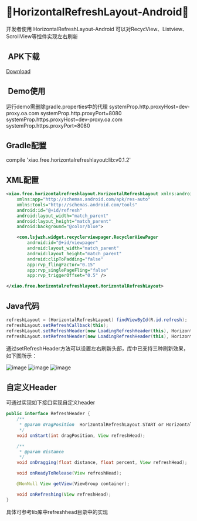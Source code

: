 :running:HorizontalRefreshLayout-Android:running:
============

开发者使用 HorizontalRefreshLayout-Android 可以对RecycView、Listview、ScrollView等控件实现左右刷新

##  APK下载
[Download](https://github.com/linuxjava/HorizontalRefreshLayout/raw/master/apk/app-debug.apk)
##  Demo使用
运行demo需删除gradle.properties中的代理
systemProp.http.proxyHost=dev-proxy.oa.com
systemProp.http.proxyPort=8080
systemProp.https.proxyHost=dev-proxy.oa.com
systemProp.https.proxyPort=8080
## Gradle配置
compile 'xiao.free.horizontalrefreshlayout:lib:v0.1.2'
## XML配置
```xml
<xiao.free.horizontalrefreshlayout.HorizontalRefreshLayout xmlns:android="http://schemas.android.com/apk/res/android"
    xmlns:app="http://schemas.android.com/apk/res-auto"
    xmlns:tools="http://schemas.android.com/tools"
    android:id="@+id/refresh"
    android:layout_width="match_parent"
    android:layout_height="match_parent"
    android:background="@color/blue">

    <com.lsjwzh.widget.recyclerviewpager.RecyclerViewPager
        android:id="@+id/viewpager"
        android:layout_width="match_parent"
        android:layout_height="match_parent"
        android:clipToPadding="false"
        app:rvp_flingFactor="0.15"
        app:rvp_singlePageFling="false"
        app:rvp_triggerOffset="0.5" />

</xiao.free.horizontalrefreshlayout.HorizontalRefreshLayout>
```
## Java代码
```java
refreshLayout = (HorizontalRefreshLayout) findViewById(R.id.refresh);
refreshLayout.setRefreshCallback(this);
refreshLayout.setRefreshHeader(new LoadingRefreshHeader(this), HorizontalRefreshLayout.LEFT);
refreshLayout.setRefreshHeader(new LoadingRefreshHeader(this), HorizontalRefreshLayout.RIGHT);
```
通过setRefreshHeader方法可以设置左右刷新头部，库中已支持三种刷新效果，如下图所示：

![image](https://github.com/linuxjava/HorizontalRefreshLayout/raw/master/gif/1.gif) 
![image](https://github.com/linuxjava/HorizontalRefreshLayout/raw/master/gif/2.gif)
![image](https://github.com/linuxjava/HorizontalRefreshLayout/raw/master/gif/3.gif)

## 自定义Header
可通过实现如下接口实现自定义header
```java
public interface RefreshHeader {
    /**
     * @param dragPosition  HorizontalRefreshLayout.START or HorizontalRefreshLayout.END
     */
    void onStart(int dragPosition, View refreshHead);

    /**
     * @param distance
     */
    void onDragging(float distance, float percent, View refreshHead);

    void onReadyToRelease(View refreshHead);

    @NonNull View getView(ViewGroup container);

    void onRefreshing(View refreshHead);
}
```
具体可参考lib库中refreshhead目录中的实现
